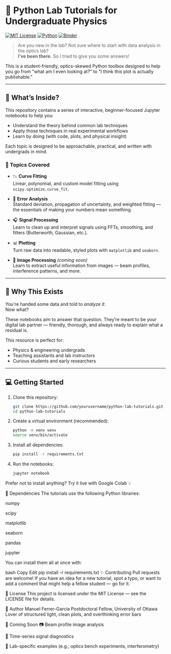 # 🧪 Python Lab Tutorials for Undergraduate Physics

[![MIT License](https://img.shields.io/badge/License-MIT-blue.svg)](LICENSE)
[![Python](https://img.shields.io/badge/Python-3.8%2B-blue.svg)](https://www.python.org/)
[![Binder](https://mybinder.org/badge_logo.svg)](https://mybinder.org/v2/gh/yourusername/python-lab-tutorials/HEAD)

> Are you new in the lab? Not sure where to start with data analysis in the optics lab?  
> **I’ve been there.** So I tried to give you some answers!

This is a student-friendly, optics-skewed Python toolbox designed to help you go from "what am I even looking at?" to "I think this plot is actually publishable."

---

## 🚀 What’s Inside?

This repository contains a series of interactive, beginner-focused Jupyter notebooks to help you:

- Understand the theory behind common lab techniques  
- Apply those techniques in real experimental workflows  
- Learn by doing (with code, plots, and physical insight)

Each topic is designed to be approachable, practical, and written with undergrads in mind.

### 🧰 Topics Covered

- 📉 **Curve Fitting**  
  Linear, polynomial, and custom model fitting using `scipy.optimize.curve_fit`.

- 🧮 **Error Analysis**  
  Standard deviation, propagation of uncertainty, and weighted fitting — the essentials of making your numbers mean something.

- 🎧 **Signal Processing**  
  Learn to clean up and interpret signals using FFTs, smoothing, and filters (Butterworth, Gaussian, etc.).

- 📊 **Plotting**  
  Turn raw data into readable, styled plots with `matplotlib` and `seaborn`.

- 🔬 **Image Processing** *(coming soon)*  
  Learn to extract useful information from images — beam profiles, interference patterns, and more.

---

## 🧪 Why This Exists

You're handed some data and told to *analyze it*.  
Now what?

These notebooks aim to answer that question. They’re meant to be your digital lab partner — friendly, thorough, and always ready to explain what a residual is.

This resource is perfect for:
- Physics & engineering undergrads
- Teaching assistants and lab instructors
- Curious students and early researchers

---

## 💻 Getting Started

1. Clone this repository:
   ```bash
   git clone https://github.com/yourusername/python-lab-tutorials.git
   cd python-lab-tutorials
   ```
2. Create a virtual environment (recommended):
    ```bash
    python -m venv venv
    source venv/bin/activate
    ```
3. Install all dependencies:

    ```bash
    pip install -r requirements.txt
    ```

4. Run the notebooks:

    ```bash
    jupyter notebook
    ```

Prefer not to install anything? Try it live with Google Colab 💡

🧪 Dependencies
The tutorials use the following Python libraries:

numpy

scipy

matplotlib

seaborn

pandas

jupyter

You can install them all at once with:

bash
Copy
Edit
pip install -r requirements.txt
✨ Contributing
Pull requests are welcome! If you have an idea for a new tutorial, spot a typo, or want to add a comment that might help a fellow student — go for it.

📄 License
This project is licensed under the MIT License — see the LICENSE file for details.

👤 Author
Manuel Ferrer-Garcia
Postdoctoral Fellow, University of Ottawa
Lover of structured light, clean plots, and overthinking error bars

📝 Coming Soon
📷 Beam profile image analysis

🎥 Time-series signal diagnostics

🧪 Lab-specific examples (e.g., optics bench experiments, interferometry)


